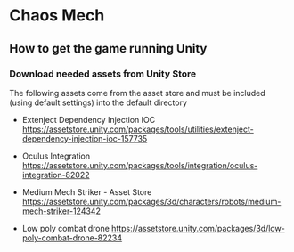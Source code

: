 # Chaos Mech
## How to get the game running Unity
### Download needed assets from Unity Store
The following assets come from the asset store and must be included (using default settings) into the default directory


* Extenject Dependency Injection IOC
  https://assetstore.unity.com/packages/tools/utilities/extenject-dependency-injection-ioc-157735

* Oculus Integration
  https://assetstore.unity.com/packages/tools/integration/oculus-integration-82022

* Medium Mech Striker - Asset Store
  https://assetstore.unity.com/packages/3d/characters/robots/medium-mech-striker-124342

* Low poly combat drone
  https://assetstore.unity.com/packages/3d/low-poly-combat-drone-82234
